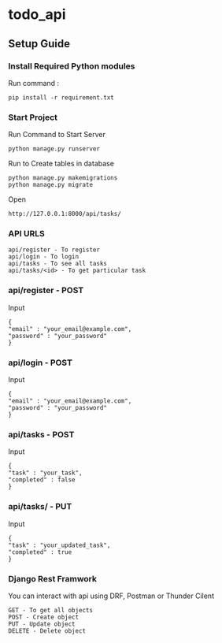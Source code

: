 # todo_api


## Setup Guide

### Install Required Python modules
Run command : 
```
pip install -r requirement.txt
```

### Start Project 
Run Command to Start Server
```
python manage.py runserver
```
Run to Create tables in database
```
python manage.py makemigrations
python manage.py migrate
```

Open 
```
http://127.0.0.1:8000/api/tasks/
```

### API URLS
```
api/register - To register 
api/login - To login
api/tasks - To see all tasks
api/tasks/<id> - To get particular task
```

### api/register - POST
Input
```
{
"email" : "your_email@example.com",
"password" : "your_password"
}
```

### api/login - POST
Input
```
{
"email" : "your_email@example.com",
"password" : "your_password"
}
```

### api/tasks - POST
Input
```
{
"task" : "your_task",
"completed" : false
}
```

### api/tasks/<id> - PUT
Input
```
{
"task" : "your_updated_task",
"completed" : true
}
```

### Django Rest Framwork 

You can interact with api using DRF, Postman or Thunder Cilent
```
GET - To get all objects
POST - Create object
PUT - Update object
DELETE - Delete object
```
